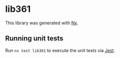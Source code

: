 # lib361

This library was generated with [Nx](https://nx.dev).


## Running unit tests

Run `nx test lib361` to execute the unit tests via [Jest](https://jestjs.io).


